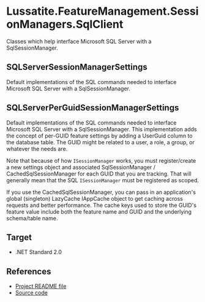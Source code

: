 # Lussatite.FeatureManagement.SessionManagers.SqlClient

Classes which help interface Microsoft SQL Server with a SqlSessionManager.

## SQLServerSessionManagerSettings

Default implementations of the SQL commands needed to interface Microsoft SQL Server with a SqlSessionManager.

## SQLServerPerGuidSessionManagerSettings

Default implementations of the SQL commands needed to interface Microsoft SQL Server with a SqlSessionManager.  This implementation adds the concept of per-GUID feature settings by adding a UserGuid column to the database table.  The GUID might be related to a user, a role, a group, or whatever the needs are.

Note that because of how `ISessionManager` works, you must register/create a new settings object and associated SqlSessionManager / CachedSqlSessionManager for each GUID that you are tracking.  That will generally mean that the SQL `ISessionManager` must be registered as scoped.

If you use the CachedSqlSessionManager, you can pass in an application's global (singleton) LazyCache IAppCache object to get caching across requests and better performance.  The cache keys used to store the GUID's feature value include both the feature name and GUID and the underlying schema/table name.

## Target

- .NET Standard 2.0

## References

- [Project README file](https://github.com/tgharold/Lussatite.FeatureManagement/blob/main/README.md)
- [Source code](https://github.com/tgharold/Lussatite.FeatureManagement/)

